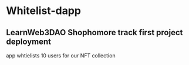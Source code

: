 # Whitelist-dapp
## LearnWeb3DAO Shophomore track first project deployment
app whtielists 10 users for our NFT collection
